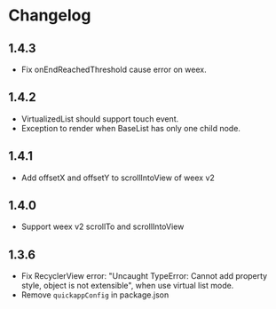 # Changelog

## 1.4.3

- Fix onEndReachedThreshold cause error on weex.

## 1.4.2

- VirtualizedList should support touch event.
- Exception to render when BaseList has only one child node.

## 1.4.1

- Add offsetX and offsetY to scrollIntoView of weex v2

## 1.4.0

- Support weex v2 scrollTo and scrollIntoView

## 1.3.6

- Fix RecyclerView error: "Uncaught TypeError: Cannot add property style, object is not extensible", when use virtual list mode.
- Remove `quickappConfig` in package.json

